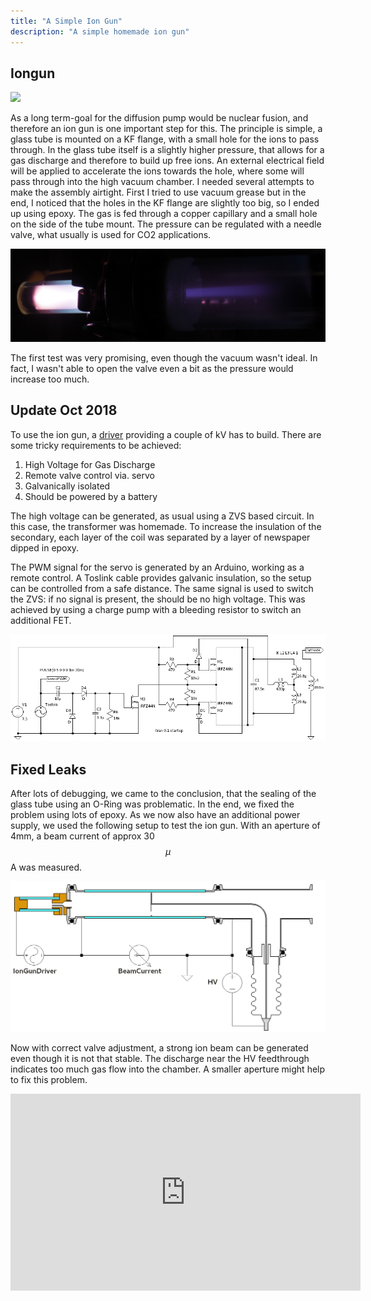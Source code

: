 ```yaml
---
title: "A Simple Ion Gun"
description: "A simple homemade ion gun"
---
```


## Iongun

<img class="imgRight" src="images/iongun.jpg">

As a long term-goal for the diffusion pump would be nuclear fusion, and therefore an ion gun is one important step for this.
The principle is simple, a glass tube is mounted on a KF flange, with a small hole for the ions to pass through.
In the glass tube itself is a slightly higher pressure, that allows for a gas discharge and therefore to build up free ions.
An external electrical field will be applied to accelerate the ions towards the hole, where some will pass through into the high vacuum chamber.
I needed several attempts to make the assembly airtight.
First I tried to use vacuum grease but in the end, I noticed that the holes in the KF flange are slightly too big, so I ended up using epoxy.
The gas is fed through a copper capillary and a small hole on the side of the tube mount.
The pressure can be regulated with a needle valve, what usually is used for CO2 applications.

<img class="imgLeft" src="images/ray-leaky.jpg">

The first test was very promising, even though the vacuum wasn't ideal.
In fact, I wasn't able to open the valve even a bit as the pressure would increase too much.

## Update Oct 2018

To use the ion gun, a <a class="imgTooltip" href="images/driver.jpg">driver</a> providing a couple of kV has to build.
There are some tricky requirements to be achieved: 

1. High Voltage for Gas Discharge
2. Remote valve control via. servo
3. Galvanically isolated
4. Should be powered by a battery

The high voltage can be generated, as usual using a ZVS based circuit.
In this case, the transformer was homemade.
To increase the insulation of the secondary, each layer of the coil was separated by a layer of newspaper dipped in epoxy.

The PWM signal for the servo is generated by an Arduino, working as a remote control.
A Toslink cable provides galvanic insulation, so the setup can be controlled from a safe distance.
The same signal is used to switch the ZVS: if no signal is present, the should be no high voltage.
This was achieved by using a charge pump with a bleeding resistor to switch an additional FET.

<img class="imgCenter" src="images/driver_schematic.png">

## Fixed Leaks

After lots of debugging, we came to the conclusion, that the sealing of the glass tube using an O-Ring was problematic.
In the end, we fixed the problem using lots of epoxy.
As we now also have an additional power supply, we used the following setup to test the ion gun.
With an aperture of 4mm, a beam current of approx 30$$\mu$$A was measured.

<img class="imgCenter" src="images/iongun_cad.png">

Now with correct valve adjustment, a strong ion beam can be generated even though it is not that stable.
The discharge near the HV feedthrough indicates too much gas flow into the chamber.
A smaller aperture might help to fix this problem.

<iframe src="https://www.youtube.com/embed/5JS6N3vGuAY" width="560" height="315" frameborder="0"></iframe>

